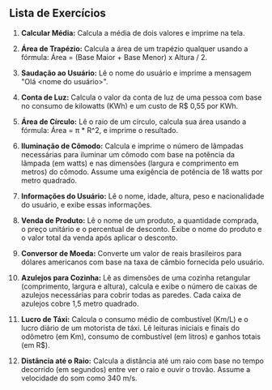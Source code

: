 ## Lista de Exercícios

1. **Calcular Média:** Calcula a média de dois valores e imprime na tela.

2. **Área de Trapézio:** Calcula a área de um trapézio qualquer usando a fórmula: Área = (Base Maior + Base Menor) x Altura / 2.

3. **Saudação ao Usuário:** Lê o nome do usuário e imprime a mensagem "Olá \<nome do usuário\>".

4. **Conta de Luz:** Calcula o valor da conta de luz de uma pessoa com base no consumo de kilowatts (KWh) e um custo de R$ 0,55 por KWh.

5. **Área de Círculo:** Lê o raio de um círculo, calcula sua área usando a fórmula: Área = π * R^2, e imprime o resultado.

6. **Iluminação de Cômodo:** Calcula e imprime o número de lâmpadas necessárias para iluminar um cômodo com base na potência da lâmpada (em watts) e nas dimensões (largura e comprimento em metros) do cômodo. Assume uma exigência de potência de 18 watts por metro quadrado.

7. **Informações do Usuário:** Lê o nome, idade, altura, peso e nacionalidade do usuário, e exibe essas informações.

8. **Venda de Produto:** Lê o nome de um produto, a quantidade comprada, o preço unitário e o percentual de desconto. Exibe o nome do produto e o valor total da venda após aplicar o desconto.

9. **Conversor de Moeda:** Converte um valor de reais brasileiros para dólares americanos com base na taxa de câmbio fornecida pelo usuário.

10. **Azulejos para Cozinha:** Lê as dimensões de uma cozinha retangular (comprimento, largura e altura), calcula e exibe o número de caixas de azulejos necessárias para cobrir todas as paredes. Cada caixa de azulejos cobre 1,5 metro quadrado.

11. **Lucro de Táxi:** Calcula o consumo médio de combustível (Km/L) e o lucro diário de um motorista de táxi. Lê leituras iniciais e finais do odômetro (em Km), consumo de combustível (em litros) e ganhos totais (em R$).

12. **Distância até o Raio:** Calcula a distância até um raio com base no tempo decorrido (em segundos) entre ver o raio e ouvir o trovão. Assume a velocidade do som como 340 m/s.
